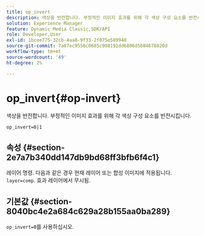 ```yaml
---
title: op_invert
description: 색상을 반전합니다. 부정적인 이미지 효과를 위해 각 색상 구성 요소를 반전시킵니다.
solution: Experience Manager
feature: Dynamic Media Classic,SDK/API
role: Developer,User
exl-id: 1bcee775-32cb-4aa8-9f33-2f075e589940
source-git-commit: 7a07ec9550c0685c908191dd6806d5b84678820d
workflow-type: tm+mt
source-wordcount: '49'
ht-degree: 2%

---
```


# op_invert{#op-invert}

색상을 반전합니다. 부정적인 이미지 효과를 위해 각 색상 구성 요소를 반전시킵니다.

`op_invert=0|1`

## 속성 {#section-2e7a7b340dd147db9bd68ff3bfb6f4c1}

레이어 명령. 다음과 같은 경우 현재 레이어 또는 합성 이미지에 적용됩니다. `layer=comp`. 효과 레이어에서 무시됨.

## 기본값 {#section-8040bc4e2a684c629a28b155aa0ba289}

`op_invert=0`를 사용하십시오.
